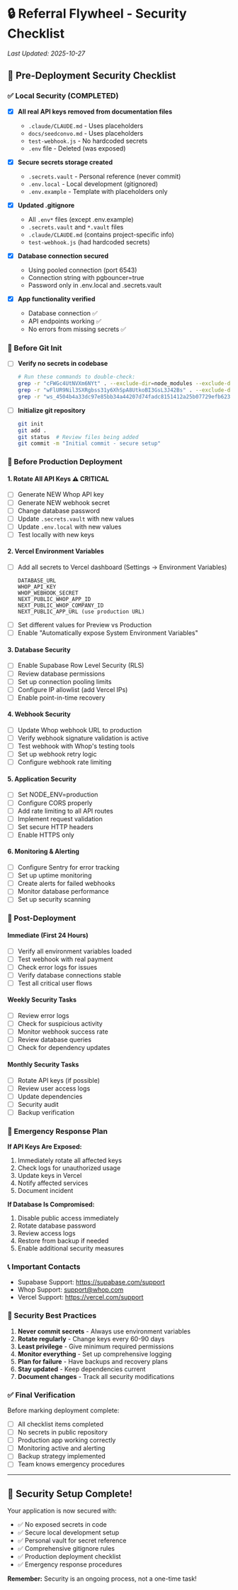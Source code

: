 # 🔒 Referral Flywheel - Security Checklist
*Last Updated: 2025-10-27*

## 🚨 Pre-Deployment Security Checklist

### ✅ Local Security (COMPLETED)
- [x] **All real API keys removed from documentation files**
  - `.claude/CLAUDE.md` - Uses placeholders
  - `docs/seedconvo.md` - Uses placeholders
  - `test-webhook.js` - No hardcoded secrets
  - `.env` file - Deleted (was exposed)

- [x] **Secure secrets storage created**
  - `.secrets.vault` - Personal reference (never commit)
  - `.env.local` - Local development (gitignored)
  - `.env.example` - Template with placeholders only

- [x] **Updated .gitignore**
  - All `.env*` files (except .env.example)
  - `.secrets.vault` and `*.vault` files
  - `.claude/CLAUDE.md` (contains project-specific info)
  - `test-webhook.js` (had hardcoded secrets)

- [x] **Database connection secured**
  - Using pooled connection (port 6543)
  - Connection string with pgbouncer=true
  - Password only in .env.local and .secrets.vault

- [x] **App functionality verified**
  - Database connection ✅
  - API endpoints working ✅
  - No errors from missing secrets ✅

### 🔐 Before Git Init
- [ ] **Verify no secrets in codebase**
  ```bash
  # Run these commands to double-check:
  grep -r "cFWGc4UtNVXm6NYt" . --exclude-dir=node_modules --exclude-dir=.next
  grep -r "wFlUR9Nil3SXRgbss31y6XhSpA8UtkoBI3GsL3J42Bs" . --exclude-dir=node_modules --exclude-dir=.next
  grep -r "ws_4504b4a33dc97e85bb34a44207d74fadc8151412a25b07729efb623ca86e412b" . --exclude-dir=node_modules --exclude-dir=.next
  ```

- [ ] **Initialize git repository**
  ```bash
  git init
  git add .
  git status  # Review files being added
  git commit -m "Initial commit - secure setup"
  ```

### 🚀 Before Production Deployment

#### 1. **Rotate All API Keys** ⚠️ CRITICAL
- [ ] Generate NEW Whop API key
- [ ] Generate NEW webhook secret
- [ ] Change database password
- [ ] Update `.secrets.vault` with new values
- [ ] Update `.env.local` with new values
- [ ] Test locally with new keys

#### 2. **Vercel Environment Variables**
- [ ] Add all secrets to Vercel dashboard (Settings → Environment Variables)
  ```
  DATABASE_URL
  WHOP_API_KEY
  WHOP_WEBHOOK_SECRET
  NEXT_PUBLIC_WHOP_APP_ID
  NEXT_PUBLIC_WHOP_COMPANY_ID
  NEXT_PUBLIC_APP_URL (use production URL)
  ```
- [ ] Set different values for Preview vs Production
- [ ] Enable "Automatically expose System Environment Variables"

#### 3. **Database Security**
- [ ] Enable Supabase Row Level Security (RLS)
- [ ] Review database permissions
- [ ] Set up connection pooling limits
- [ ] Configure IP allowlist (add Vercel IPs)
- [ ] Enable point-in-time recovery

#### 4. **Webhook Security**
- [ ] Update Whop webhook URL to production
- [ ] Verify webhook signature validation is active
- [ ] Test webhook with Whop's testing tools
- [ ] Set up webhook retry logic
- [ ] Configure webhook rate limiting

#### 5. **Application Security**
- [ ] Set NODE_ENV=production
- [ ] Configure CORS properly
- [ ] Add rate limiting to all API routes
- [ ] Implement request validation
- [ ] Set secure HTTP headers
- [ ] Enable HTTPS only

#### 6. **Monitoring & Alerting**
- [ ] Configure Sentry for error tracking
- [ ] Set up uptime monitoring
- [ ] Create alerts for failed webhooks
- [ ] Monitor database performance
- [ ] Set up security scanning

### 🔄 Post-Deployment

#### Immediate (First 24 Hours)
- [ ] Verify all environment variables loaded
- [ ] Test webhook with real payment
- [ ] Check error logs for issues
- [ ] Verify database connections stable
- [ ] Test all critical user flows

#### Weekly Security Tasks
- [ ] Review error logs
- [ ] Check for suspicious activity
- [ ] Monitor webhook success rate
- [ ] Review database queries
- [ ] Check for dependency updates

#### Monthly Security Tasks
- [ ] Rotate API keys (if possible)
- [ ] Review user access logs
- [ ] Update dependencies
- [ ] Security audit
- [ ] Backup verification

### 🚨 Emergency Response Plan

**If API Keys Are Exposed:**
1. Immediately rotate all affected keys
2. Check logs for unauthorized usage
3. Update keys in Vercel
4. Notify affected services
5. Document incident

**If Database Is Compromised:**
1. Disable public access immediately
2. Rotate database password
3. Review access logs
4. Restore from backup if needed
5. Enable additional security measures

### 📞 Important Contacts
- Supabase Support: https://supabase.com/support
- Whop Support: support@whop.com
- Vercel Support: https://vercel.com/support

### 🎯 Security Best Practices

1. **Never commit secrets** - Always use environment variables
2. **Rotate regularly** - Change keys every 60-90 days
3. **Least privilege** - Give minimum required permissions
4. **Monitor everything** - Set up comprehensive logging
5. **Plan for failure** - Have backups and recovery plans
6. **Stay updated** - Keep dependencies current
7. **Document changes** - Track all security modifications

### ✅ Final Verification

Before marking deployment complete:
- [ ] All checklist items completed
- [ ] No secrets in public repository
- [ ] Production app working correctly
- [ ] Monitoring active and alerting
- [ ] Backup strategy implemented
- [ ] Team knows emergency procedures

---

## 🎉 Security Setup Complete!

Your application is now secured with:
- ✅ No exposed secrets in code
- ✅ Secure local development setup
- ✅ Personal vault for secret reference
- ✅ Comprehensive gitignore rules
- ✅ Production deployment checklist
- ✅ Emergency response procedures

**Remember:** Security is an ongoing process, not a one-time task!
